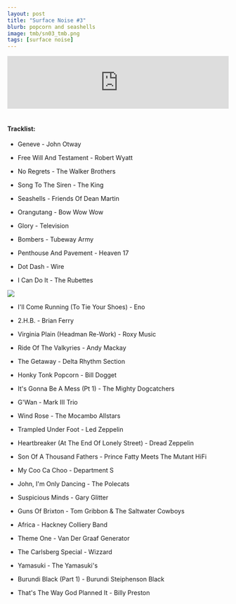 ```yaml
---
layout: post
title: "Surface Noise #3"
blurb: popcorn and seashells
image: tmb/sn03_tmb.png
tags: [surface noise]
---
```



<iframe width="100%" height="120" src="https://www.mixcloud.com/widget/iframe/?hide_cover=1&feed=%2Fzero_cc%2Fsurface-noise-3-28717%2F" frameborder="0" ></iframe>
&nbsp;

#### Tracklist:

- Geneve - John Otway
- Free Will And Testament - Robert Wyatt
- No Regrets - The Walker Brothers
- Song To The Siren - The King

- Seashells - Friends Of Dean Martin
- Orangutang - Bow Wow Wow
- Glory - Television

- Bombers - Tubeway Army
- Penthouse And Pavement - Heaven 17
- Dot Dash - Wire
- I Can Do It - The Rubettes

![](https://4.bp.blogspot.com/-KseIEZs2ZlU/WbKl7mzsWII/AAAAAAAAA_A/4vePbeStHpchqUPpC2e8ksTbkFuEDnnCACLcBGAs/s1600/R-474824-1390062072-8351.jpeg.jpg)

- I'll Come Running (To Tie Your Shoes) - Eno
- 2.H.B. - Brian Ferry
- Virginia Plain (Headman Re-Work) - Roxy Music
- Ride Of The Valkyries - Andy Mackay

- The Getaway - Delta Rhythm Section
- Honky Tonk Popcorn - Bill Dogget
- It's Gonna Be A Mess (Pt 1) - The Mighty Dogcatchers
- G'Wan - Mark III Trio
- Wind Rose - The Mocambo Allstars

- Trampled Under Foot - Led Zeppelin
- Heartbreaker (At The End Of Lonely Street) - Dread Zeppelin
- Son Of A Thousand Fathers - Prince Fatty Meets The Mutant HiFi

- My Coo Ca Choo - Department S
- John, I'm Only Dancing - The Polecats
- Suspicious Minds - Gary Glitter
- Guns Of Brixton - Tom Gribbon & The Saltwater Cowboys
- Africa - Hackney Colliery Band

- Theme One - Van Der Graaf Generator
- The Carlsberg Special - Wizzard
- Yamasuki - The Yamasuki's
- Burundi Black (Part 1) - Burundi Steiphenson Black

- That's The Way God Planned It - Billy Preston
